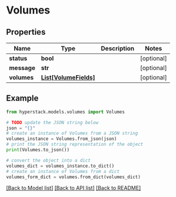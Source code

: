 # Volumes


## Properties

Name | Type | Description | Notes
------------ | ------------- | ------------- | -------------
**status** | **bool** |  | [optional] 
**message** | **str** |  | [optional] 
**volumes** | [**List[VolumeFields]**](VolumeFields.md) |  | [optional] 

## Example

```python
from hyperstack.models.volumes import Volumes

# TODO update the JSON string below
json = "{}"
# create an instance of Volumes from a JSON string
volumes_instance = Volumes.from_json(json)
# print the JSON string representation of the object
print(Volumes.to_json())

# convert the object into a dict
volumes_dict = volumes_instance.to_dict()
# create an instance of Volumes from a dict
volumes_form_dict = volumes.from_dict(volumes_dict)
```
[[Back to Model list]](../README.md#documentation-for-models) [[Back to API list]](../README.md#documentation-for-api-endpoints) [[Back to README]](../README.md)


